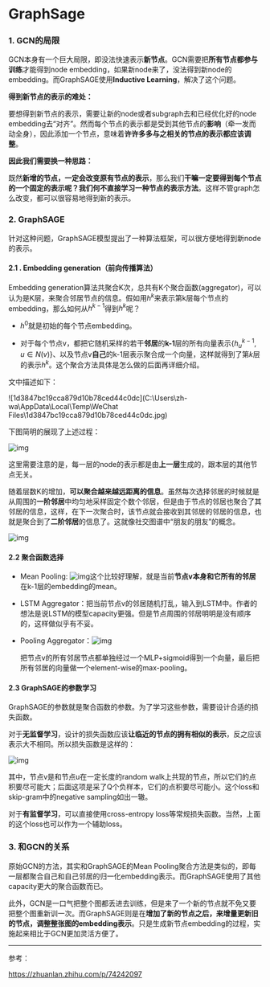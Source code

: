 

# GraphSage 

### 1. GCN的局限

GCN本身有一个巨大局限，即没法快速表示**新节点**。GCN需要把**所有节点都参与训练**才能得到node embedding，如果新node来了，没法得到新node的embedding。而GraphSAGE使用**Inductive Learning**，解决了这个问题。

**得到新节点的表示的难处：**

要想得到新节点的表示，需要让新的node或者subgraph去和已经优化好的node embedding去“对齐”。然而每个节点的表示都是受到其他节点的**影响**（牵一发而动全身），因此添加一个节点，意味着**许许多多与之相关的节点的表示都应该调整**。

**因此我们需要换一种思路：**

既然**新增的节点，一定会改变原有节点的表示**，那么我们**干嘛一定要得到每个节点的一个固定的表示呢？**我们何不直接**学习一种节点的表示方法**。这样不管graph怎么改变，都可以很容易地得到新的表示。



### 2. GraphSAGE

针对这种问题，GraphSAGE模型提出了一种算法框架，可以很方便地得到新node的表示。

#### 2.1 . Embedding generation（前向传播算法）

Embedding generation算法共聚合K次，总共有K个聚合函数(aggregator)，可以认为是K层，来聚合邻居节点的信息。假如用$h^k$来表示第k层每个节点的embedding，那么如何从$h^{k-1}$得到$h^k$呢？

- $h^{0}$就是初始的每个节点embedding。

- 对于每个节点v，都把它随机采样的若干**邻居**的**k-1**层的所有向量表示$\{h^{k-1}_u, u \in N(v)\}$、以及节点v**自己**的k-1层表示聚合成一个向量，这样就得到了第$k$层的表示$h^k$。这个聚合方法具体是怎么做的后面再详细介绍。

文中描述如下：

![1d3847bc19cca879d10b78ced44c0dc](C:\Users\zh-wa\AppData\Local\Temp\WeChat Files\1d3847bc19cca879d10b78ced44c0dc.jpg)

下图简明的展现了上述过程：



![img](https://pic2.zhimg.com/80/v2-9e2b7329c0694eae4b3fdc1f224e6705_1440w.jpg)

这里需要注意的是，每一层的node的表示都是由**上一层**生成的，跟本层的其他节点无关。

随着层数K的增加，**可以聚合越来越远距离的信息**。虽然每次选择邻居的时候就是从周围的**一阶邻居**中均匀地采样固定个数个邻居，但是由于节点的邻居也聚合了其邻居的信息，这样，在下一次聚合时，该节点就会接收到其邻居的邻居的信息，也就是聚合到了**二阶邻居**的信息了。这就像社交图谱中“朋友的朋友”的概念。

![img](https://pic1.zhimg.com/80/v2-899c3f911296535889a29de8471582ac_1440w.jpg)



#### 2.2 聚合函数选择

- Mean Pooling: ![img](https://pic4.zhimg.com/80/v2-beaaa5540cc41f5936d23f704d403dd3_1440w.png)这个比较好理解，就是当前**节点v本身和它所有的邻居**在k-1层的embedding的mean。

- LSTM Aggregator：把当前节点v的邻居随机打乱，输入到LSTM中。作者的想法是说LSTM的模型capacity更强。但是节点周围的邻居明明是没有顺序的，这样做似乎有不妥。

- Pooling Aggregator：![img](https://pic3.zhimg.com/80/v2-4e3693bd199e660e3159d2ac0d58555a_1440w.png)

  把节点v的所有邻居节点都单独经过一个MLP+sigmoid得到一个向量，最后把所有邻居的向量做一个element-wise的max-pooling。

#### 2.3 GraphSAGE的参数学习

GraphSAGE的参数就是聚合函数的参数。为了学习这些参数，需要设计合适的损失函数。

对于**无监督学习**，设计的损失函数应该**让临近的节点的拥有相似的表示**，反之应该表示大不相同。所以损失函数是这样的：

![img](https://pic1.zhimg.com/80/v2-9c473f5e242f8db158854d4e5e036b9c_1440w.png)

其中，节点v是和节点u在一定长度的random walk上共现的节点，所以它们的点积要尽可能大；后面这项是采了Q个负样本，它们的点积要尽可能小。这个loss和skip-gram中的negative sampling如出一辙。

对于**有监督学习**，可以直接使用cross-entropy loss等常规损失函数。当然，上面的这个loss也可以作为一个辅助loss。



### 3. 和GCN的关系

原始GCN的方法，其实和GraphSAGE的Mean Pooling聚合方法是类似的，即每一层都聚合自己和自己邻居的归一化embedding表示。而GraphSAGE使用了其他capacity更大的聚合函数而已。

此外，GCN是一口气把整个图都丢进去训练，但是来了一个新的节点就不免又要把整个图重新训一次。而GraphSAGE则是在**增加了新的节点之后，来增量更新旧的节点，调整整张图的embedding表示**。只是生成新节点embedding的过程，实施起来相比于GCN更加灵活方便了。

----

参考：

https://zhuanlan.zhihu.com/p/74242097

